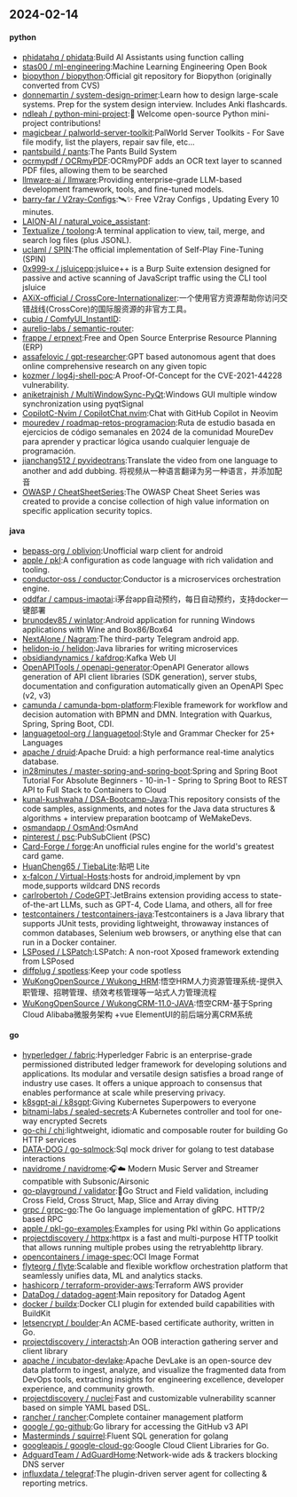 ## 2024-02-14

#### python
* [phidatahq / phidata](https://github.com/phidatahq/phidata):Build AI Assistants using function calling
* [stas00 / ml-engineering](https://github.com/stas00/ml-engineering):Machine Learning Engineering Open Book
* [biopython / biopython](https://github.com/biopython/biopython):Official git repository for Biopython (originally converted from CVS)
* [donnemartin / system-design-primer](https://github.com/donnemartin/system-design-primer):Learn how to design large-scale systems. Prep for the system design interview. Includes Anki flashcards.
* [ndleah / python-mini-project](https://github.com/ndleah/python-mini-project):🙌 Welcome open-source Python mini-project contributions!
* [magicbear / palworld-server-toolkit](https://github.com/magicbear/palworld-server-toolkit):PalWorld Server Toolkits - For Save file modify, list the players, repair sav file, etc...
* [pantsbuild / pants](https://github.com/pantsbuild/pants):The Pants Build System
* [ocrmypdf / OCRmyPDF](https://github.com/ocrmypdf/OCRmyPDF):OCRmyPDF adds an OCR text layer to scanned PDF files, allowing them to be searched
* [llmware-ai / llmware](https://github.com/llmware-ai/llmware):Providing enterprise-grade LLM-based development framework, tools, and fine-tuned models.
* [barry-far / V2ray-Configs](https://github.com/barry-far/V2ray-Configs):🛰️✨ Free V2ray Configs , Updating Every 10 minutes.
* [LAION-AI / natural_voice_assistant](https://github.com/LAION-AI/natural_voice_assistant):
* [Textualize / toolong](https://github.com/Textualize/toolong):A terminal application to view, tail, merge, and search log files (plus JSONL).
* [uclaml / SPIN](https://github.com/uclaml/SPIN):The official implementation of Self-Play Fine-Tuning (SPIN)
* [0x999-x / jsluicepp](https://github.com/0x999-x/jsluicepp):jsluice++ is a Burp Suite extension designed for passive and active scanning of JavaScript traffic using the CLI tool jsluice
* [AXiX-official / CrossCore-Internationalizer](https://github.com/AXiX-official/CrossCore-Internationalizer):一个使用官方资源帮助你访问交错战线(CrossCore)的国际服资源的非官方工具。
* [cubiq / ComfyUI_InstantID](https://github.com/cubiq/ComfyUI_InstantID):
* [aurelio-labs / semantic-router](https://github.com/aurelio-labs/semantic-router):
* [frappe / erpnext](https://github.com/frappe/erpnext):Free and Open Source Enterprise Resource Planning (ERP)
* [assafelovic / gpt-researcher](https://github.com/assafelovic/gpt-researcher):GPT based autonomous agent that does online comprehensive research on any given topic
* [kozmer / log4j-shell-poc](https://github.com/kozmer/log4j-shell-poc):A Proof-Of-Concept for the CVE-2021-44228 vulnerability.
* [aniketrajnish / MultiWindowSync-PyQt](https://github.com/aniketrajnish/MultiWindowSync-PyQt):Windows GUI multiple window synchronization using pyqtSignal
* [CopilotC-Nvim / CopilotChat.nvim](https://github.com/CopilotC-Nvim/CopilotChat.nvim):Chat with GitHub Copilot in Neovim
* [mouredev / roadmap-retos-programacion](https://github.com/mouredev/roadmap-retos-programacion):Ruta de estudio basada en ejercicios de código semanales en 2024 de la comunidad MoureDev para aprender y practicar lógica usando cualquier lenguaje de programación.
* [jianchang512 / pyvideotrans](https://github.com/jianchang512/pyvideotrans):Translate the video from one language to another and add dubbing. 将视频从一种语言翻译为另一种语言，并添加配音
* [OWASP / CheatSheetSeries](https://github.com/OWASP/CheatSheetSeries):The OWASP Cheat Sheet Series was created to provide a concise collection of high value information on specific application security topics.

#### java
* [bepass-org / oblivion](https://github.com/bepass-org/oblivion):Unofficial warp client for android
* [apple / pkl](https://github.com/apple/pkl):A configuration as code language with rich validation and tooling.
* [conductor-oss / conductor](https://github.com/conductor-oss/conductor):Conductor is a microservices orchestration engine.
* [oddfar / campus-imaotai](https://github.com/oddfar/campus-imaotai):i茅台app自动预约，每日自动预约，支持docker一键部署
* [brunodev85 / winlator](https://github.com/brunodev85/winlator):Android application for running Windows applications with Wine and Box86/Box64
* [NextAlone / Nagram](https://github.com/NextAlone/Nagram):The third-party Telegram android app.
* [helidon-io / helidon](https://github.com/helidon-io/helidon):Java libraries for writing microservices
* [obsidiandynamics / kafdrop](https://github.com/obsidiandynamics/kafdrop):Kafka Web UI
* [OpenAPITools / openapi-generator](https://github.com/OpenAPITools/openapi-generator):OpenAPI Generator allows generation of API client libraries (SDK generation), server stubs, documentation and configuration automatically given an OpenAPI Spec (v2, v3)
* [camunda / camunda-bpm-platform](https://github.com/camunda/camunda-bpm-platform):Flexible framework for workflow and decision automation with BPMN and DMN. Integration with Quarkus, Spring, Spring Boot, CDI.
* [languagetool-org / languagetool](https://github.com/languagetool-org/languagetool):Style and Grammar Checker for 25+ Languages
* [apache / druid](https://github.com/apache/druid):Apache Druid: a high performance real-time analytics database.
* [in28minutes / master-spring-and-spring-boot](https://github.com/in28minutes/master-spring-and-spring-boot):Spring and Spring Boot Tutorial For Absolute Beginners - 10-in-1 - Spring to Spring Boot to REST API to Full Stack to Containers to Cloud
* [kunal-kushwaha / DSA-Bootcamp-Java](https://github.com/kunal-kushwaha/DSA-Bootcamp-Java):This repository consists of the code samples, assignments, and notes for the Java data structures & algorithms + interview preparation bootcamp of WeMakeDevs.
* [osmandapp / OsmAnd](https://github.com/osmandapp/OsmAnd):OsmAnd
* [pinterest / psc](https://github.com/pinterest/psc):PubSubClient (PSC)
* [Card-Forge / forge](https://github.com/Card-Forge/forge):An unofficial rules engine for the world's greatest card game.
* [HuanCheng65 / TiebaLite](https://github.com/HuanCheng65/TiebaLite):贴吧 Lite
* [x-falcon / Virtual-Hosts](https://github.com/x-falcon/Virtual-Hosts):hosts for android,implement by vpn mode,supports wildcard DNS records
* [carlrobertoh / CodeGPT](https://github.com/carlrobertoh/CodeGPT):JetBrains extension providing access to state-of-the-art LLMs, such as GPT-4, Code Llama, and others, all for free
* [testcontainers / testcontainers-java](https://github.com/testcontainers/testcontainers-java):Testcontainers is a Java library that supports JUnit tests, providing lightweight, throwaway instances of common databases, Selenium web browsers, or anything else that can run in a Docker container.
* [LSPosed / LSPatch](https://github.com/LSPosed/LSPatch):LSPatch: A non-root Xposed framework extending from LSPosed
* [diffplug / spotless](https://github.com/diffplug/spotless):Keep your code spotless
* [WuKongOpenSource / Wukong_HRM](https://github.com/WuKongOpenSource/Wukong_HRM):悟空HRM人力资源管理系统-提供入职管理、招聘管理、绩效考核管理等一站式人力管理流程
* [WuKongOpenSource / WukongCRM-11.0-JAVA](https://github.com/WuKongOpenSource/WukongCRM-11.0-JAVA):悟空CRM-基于Spring Cloud Alibaba微服务架构 +vue ElementUI的前后端分离CRM系统

#### go
* [hyperledger / fabric](https://github.com/hyperledger/fabric):Hyperledger Fabric is an enterprise-grade permissioned distributed ledger framework for developing solutions and applications. Its modular and versatile design satisfies a broad range of industry use cases. It offers a unique approach to consensus that enables performance at scale while preserving privacy.
* [k8sgpt-ai / k8sgpt](https://github.com/k8sgpt-ai/k8sgpt):Giving Kubernetes Superpowers to everyone
* [bitnami-labs / sealed-secrets](https://github.com/bitnami-labs/sealed-secrets):A Kubernetes controller and tool for one-way encrypted Secrets
* [go-chi / chi](https://github.com/go-chi/chi):lightweight, idiomatic and composable router for building Go HTTP services
* [DATA-DOG / go-sqlmock](https://github.com/DATA-DOG/go-sqlmock):Sql mock driver for golang to test database interactions
* [navidrome / navidrome](https://github.com/navidrome/navidrome):🎧☁️ Modern Music Server and Streamer compatible with Subsonic/Airsonic
* [go-playground / validator](https://github.com/go-playground/validator):💯Go Struct and Field validation, including Cross Field, Cross Struct, Map, Slice and Array diving
* [grpc / grpc-go](https://github.com/grpc/grpc-go):The Go language implementation of gRPC. HTTP/2 based RPC
* [apple / pkl-go-examples](https://github.com/apple/pkl-go-examples):Examples for using Pkl within Go applications
* [projectdiscovery / httpx](https://github.com/projectdiscovery/httpx):httpx is a fast and multi-purpose HTTP toolkit that allows running multiple probes using the retryablehttp library.
* [opencontainers / image-spec](https://github.com/opencontainers/image-spec):OCI Image Format
* [flyteorg / flyte](https://github.com/flyteorg/flyte):Scalable and flexible workflow orchestration platform that seamlessly unifies data, ML and analytics stacks.
* [hashicorp / terraform-provider-aws](https://github.com/hashicorp/terraform-provider-aws):Terraform AWS provider
* [DataDog / datadog-agent](https://github.com/DataDog/datadog-agent):Main repository for Datadog Agent
* [docker / buildx](https://github.com/docker/buildx):Docker CLI plugin for extended build capabilities with BuildKit
* [letsencrypt / boulder](https://github.com/letsencrypt/boulder):An ACME-based certificate authority, written in Go.
* [projectdiscovery / interactsh](https://github.com/projectdiscovery/interactsh):An OOB interaction gathering server and client library
* [apache / incubator-devlake](https://github.com/apache/incubator-devlake):Apache DevLake is an open-source dev data platform to ingest, analyze, and visualize the fragmented data from DevOps tools, extracting insights for engineering excellence, developer experience, and community growth.
* [projectdiscovery / nuclei](https://github.com/projectdiscovery/nuclei):Fast and customizable vulnerability scanner based on simple YAML based DSL.
* [rancher / rancher](https://github.com/rancher/rancher):Complete container management platform
* [google / go-github](https://github.com/google/go-github):Go library for accessing the GitHub v3 API
* [Masterminds / squirrel](https://github.com/Masterminds/squirrel):Fluent SQL generation for golang
* [googleapis / google-cloud-go](https://github.com/googleapis/google-cloud-go):Google Cloud Client Libraries for Go.
* [AdguardTeam / AdGuardHome](https://github.com/AdguardTeam/AdGuardHome):Network-wide ads & trackers blocking DNS server
* [influxdata / telegraf](https://github.com/influxdata/telegraf):The plugin-driven server agent for collecting & reporting metrics.
